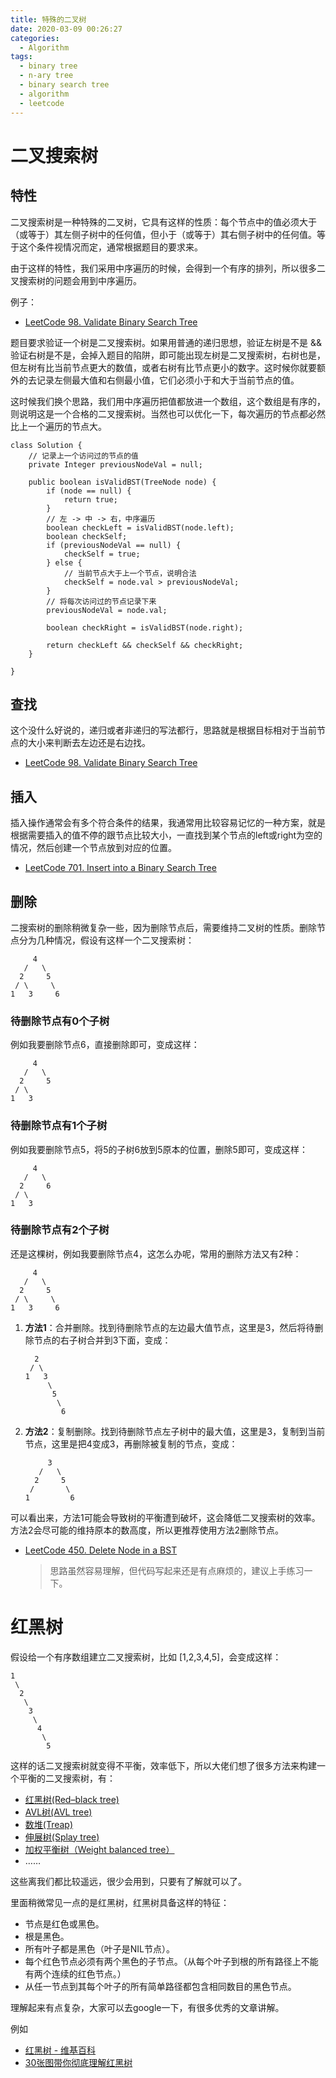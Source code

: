 ```yaml
---
title: 特殊的二叉树
date: 2020-03-09 00:26:27
categories:
  - Algorithm
tags:
  - binary tree
  - n-ary tree
  - binary search tree
  - algorithm
  - leetcode
---
```


# 二叉搜索树

## 特性

二叉搜索树是一种特殊的二叉树，它具有这样的性质：每个节点中的值必须大于（或等于）其左侧子树中的任何值，但小于（或等于）其右侧子树中的任何值。等于这个条件视情况而定，通常根据题目的要求来。

由于这样的特性，我们采用中序遍历的时候，会得到一个有序的排列，所以很多二叉搜索树的问题会用到中序遍历。

例子：

* [LeetCode 98. Validate Binary Search Tree](https://leetcode.com/problems/validate-binary-search-tree/) 

题目要求验证一个树是二叉搜索树。如果用普通的递归思想，验证左树是不是 && 验证右树是不是，会掉入题目的陷阱，即可能出现左树是二叉搜索树，右树也是，但左树有比当前节点更大的数值，或者右树有比节点更小的数字。这时候你就要额外的去记录左侧最大值和右侧最小值，它们必须小于和大于当前节点的值。

这时候我们换个思路，我们用中序遍历把值都放进一个数组，这个数组是有序的，则说明这是一个合格的二叉搜索树。当然也可以优化一下，每次遍历的节点都必然比上一个遍历的节点大。

```
class Solution {
    // 记录上一个访问过的节点的值
    private Integer previousNodeVal = null;
    
    public boolean isValidBST(TreeNode node) {
        if (node == null) {
            return true;
        }
        // 左 -> 中 -> 右，中序遍历
        boolean checkLeft = isValidBST(node.left);
        boolean checkSelf;
        if (previousNodeVal == null) {
            checkSelf = true;
        } else {
            // 当前节点大于上一个节点，说明合法
            checkSelf = node.val > previousNodeVal;
        }
        // 将每次访问过的节点记录下来
        previousNodeVal = node.val;
        
        boolean checkRight = isValidBST(node.right);

        return checkLeft && checkSelf && checkRight;
    }
    
}
```

## 查找

这个没什么好说的，递归或者非递归的写法都行，思路就是根据目标相对于当前节点的大小来判断去左边还是右边找。

* [LeetCode 98. Validate Binary Search Tree](https://leetcode.com/problems/validate-binary-search-tree/) 

## 插入

插入操作通常会有多个符合条件的结果，我通常用比较容易记忆的一种方案，就是根据需要插入的值不停的跟节点比较大小，一直找到某个节点的left或right为空的情况，然后创建一个节点放到对应的位置。

* [LeetCode 701. Insert into a Binary Search Tree](https://leetcode.com/problems/insert-into-a-binary-search-tree/) 

## 删除

二搜索树的删除稍微复杂一些，因为删除节点后，需要维持二叉树的性质。删除节点分为几种情况，假设有这样一个二叉搜索树：

```
     4
   /   \
  2     5
 / \     \
1   3     6
```

### 待删除节点有0个子树

例如我要删除节点6，直接删除即可，变成这样：

```
     4
   /   \
  2     5
 / \     
1   3     
```

### 待删除节点有1个子树

例如我要删除节点5，将5的子树6放到5原本的位置，删除5即可，变成这样：

```
     4
   /   \
  2     6
 / \      
1   3      
```

### 待删除节点有2个子树

还是这棵树，例如我要删除节点4，这怎么办呢，常用的删除方法又有2种：

```
     4
   /   \
  2     5
 / \     \
1   3     6
```

1. **方法1**：合并删除。找到待删除节点的左边最大值节点，这里是3，然后将待删除节点的右子树合并到3下面，变成：
    ```
      2 
     / \
    1   3
         \
          5
           \
            6 
    ```
2. **方法2**：复制删除。找到待删除节点左子树中的最大值，这里是3，复制到当前节点，这里是把4变成3，再删除被复制的节点，变成：
    ```
         3
       /   \
      2     5
     /       \
    1         6
    ```

可以看出来，方法1可能会导致树的平衡遭到破坏，这会降低二叉搜索树的效率。方法2会尽可能的维持原本的数高度，所以更推荐使用方法2删除节点。

* [LeetCode 450. Delete Node in a BST](https://leetcode.com/problems/delete-node-in-a-bst/)
    > 思路虽然容易理解，但代码写起来还是有点麻烦的，建议上手练习一下。

# 红黑树

假设给一个有序数组建立二叉搜索树，比如 [1,2,3,4,5]，会变成这样：
```
1
 \
  2
   \
    3
     \
      4
       \
        5
```
这样的话二叉搜索树就变得不平衡，效率低下，所以大佬们想了很多方法来构建一个平衡的二叉搜索树，有：

* [红黑树(Red–black tree)](https://zh.wikipedia.org/wiki/%E7%BA%A2%E9%BB%91%E6%A0%91)
* [AVL树(AVL tree)](https://zh.wikipedia.org/wiki/AVL%E6%A0%91)
* [数堆(Treap)](https://zh.wikipedia.org/wiki/%E6%A0%91%E5%A0%86)
* [伸展树(Splay tree)](https://zh.wikipedia.org/wiki/%E4%BC%B8%E5%B1%95%E6%A0%91)
* [加权平衡树（Weight balanced tree）](https://zh.wikipedia.org/wiki/%E5%8A%A0%E6%9D%83%E5%B9%B3%E8%A1%A1%E6%A0%91)
* ……

这些离我们都比较遥远，很少会用到，只要有了解就可以了。

里面稍微常见一点的是红黑树，红黑树具备这样的特征：

* 节点是红色或黑色。
* 根是黑色。
* 所有叶子都是黑色（叶子是NIL节点）。
* 每个红色节点必须有两个黑色的子节点。（从每个叶子到根的所有路径上不能有两个连续的红色节点。）
* 从任一节点到其每个叶子的所有简单路径都包含相同数目的黑色节点。

理解起来有点复杂，大家可以去google一下，有很多优秀的文章讲解。

例如 
* [红黑树 - 维基百科](https://zh.wikipedia.org/wiki/%E7%BA%A2%E9%BB%91%E6%A0%91)
* [30张图带你彻底理解红黑树](https://www.jianshu.com/p/e136ec79235c)
